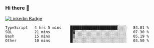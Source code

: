 ### Hi there 👋

[![Linkedin Badge](https://img.shields.io/badge/-Adroaldo%20Pagliari-6633cc?style=flat-square&logo=Linkedin&logoColor=white&link=https://www.linkedin.com/in/adroaldo-pagliari-5856363b/)](https://www.linkedin.com/in/adroaldo-pagliari-5856363b/)

<!--
**adroaldopagliari/adroaldopagliari** is a ✨ _special_ ✨ repository because its `README.md` (this file) appears on your GitHub profile.

Here are some ideas to get you started:

- 🔭 I’m currently working on ...
- 🌱 I’m currently learning ...
- 👯 I’m looking to collaborate on ...
- 🤔 I’m looking for help with ...
- 💬 Ask me about ...
- 📫 How to reach me: ...
- 😄 Pronouns: ...
- ⚡ Fun fact: ...
-->

<!--START_SECTION:waka-->
```text
TypeScript   4 hrs 5 mins    █████████████████████░░░░   84.01 % 
SQL          21 mins         █▓░░░░░░░░░░░░░░░░░░░░░░░   07.30 % 
Bash         15 mins         █▒░░░░░░░░░░░░░░░░░░░░░░░   05.19 % 
Other        10 mins         █░░░░░░░░░░░░░░░░░░░░░░░░   03.50 % 
```
<!--END_SECTION:waka-->
